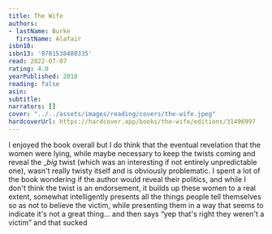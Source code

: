 ```yaml
---
title: The Wife
authors:
- lastName: Burke
  firstName: Alafair
isbn10:
isbn13: '9781538480335'
read: 2022-07-07
rating: 4.0
yearPublished: 2018
reading: false
asin:
subtitle:
narrators: []
cover: "../../assets/images/reading/covers/the-wife.jpeg"
hardcoverUrl: https://hardcover.app/books/the-wife/editions/31496997
---
```

<spoiler>I enjoyed the book overall but I do think that the eventual revelation that the women were lying, while maybe necessary to keep the twists coming and reveal the </spoiler> <spoiler>__big_</spoiler> <spoiler> twist (which was an interesting if not entirely unpredictable one), wasn't really twisty itself and is obviously problematic. I spent a lot of the book wondering if the author would reveal their politics, and while I don't think the twist is an endorsement, it builds up these women to a real extent, somewhat intelligently presents all the things people tell themselves so as not to believe the victim, while presenting them in a way that seems to indicate it's not a great thing... and then says “yep that's right they weren't a victim” and that sucked</spoiler>
